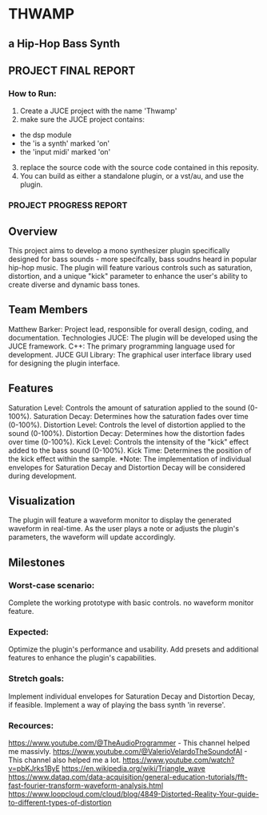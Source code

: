 # THWAMP
## a Hip-Hop Bass Synth 

## PROJECT FINAL REPORT

### How to Run: 

1. Create a JUCE project with the name 'Thwamp'
2. make sure the JUCE project contains: 
  - the dsp module 
  - the 'is a synth' marked 'on'
  - the 'input midi' marked 'on'
3. replace the source code with the source code contained in this reposity. 
4. You can build as either a standalone plugin, or a vst/au, and use the plugin.

### PROJECT PROGRESS REPORT

## Overview
This project aims to develop a mono synthesizer plugin specifically designed for bass sounds - more specifcally, bass soudns heard in popular hip-hop music. The plugin will feature various controls such as saturation, distortion, and a unique "kick" parameter to enhance the user's ability to create diverse and dynamic bass tones.

## Team Members
Matthew Barker: Project lead, responsible for overall design, coding, and documentation.
Technologies
JUCE: The plugin will be developed using the JUCE framework.
C++: The primary programming language used for development.
JUCE GUI Library: The graphical user interface library used for designing the plugin interface.

## Features
Saturation Level: Controls the amount of saturation applied to the sound (0-100%).
Saturation Decay: Determines how the saturation fades over time (0-100%).
Distortion Level: Controls the level of distortion applied to the sound (0-100%).
Distortion Decay: Determines how the distortion fades over time (0-100%).
Kick Level: Controls the intensity of the "kick" effect added to the bass sound (0-100%).
Kick Time: Determines the position of the kick effect within the sample.
*Note: The implementation of individual envelopes for Saturation Decay and Distortion Decay will be considered during development.

## Visualization
The plugin will feature a waveform monitor to display the generated waveform in real-time. As the user plays a note or adjusts the plugin's parameters, the waveform will update accordingly.

## Milestones
### Worst-case scenario:
Complete the working prototype with basic controls.
no waveform monitor feature.
### Expected:
Optimize the plugin's performance and usability.
Add presets and additional features to enhance the plugin's capabilities.
### Stretch goals:
Implement individual envelopes for Saturation Decay and Distortion Decay, if feasible.
Implement a way of playing the bass synth 'in reverse'.

### Recources: 

https://www.youtube.com/@TheAudioProgrammer - This channel helped me massivly. 
https://www.youtube.com/@ValerioVelardoTheSoundofAI - This channel also helped me a lot.
https://www.youtube.com/watch?v=pbKJrks1ByE 
https://en.wikipedia.org/wiki/Triangle_wave
https://www.dataq.com/data-acquisition/general-education-tutorials/fft-fast-fourier-transform-waveform-analysis.html
https://www.loopcloud.com/cloud/blog/4849-Distorted-Reality-Your-guide-to-different-types-of-distortion
